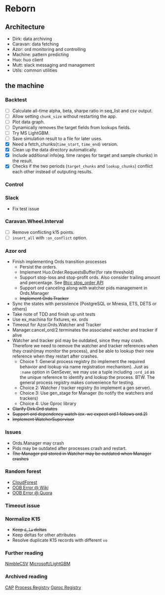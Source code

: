 # Reborn
## Architecture
* Dirk: data archiving
* Caravan: data fetching
* Azor: ord monitoring and controlling
* Machine: pattern predicting
* Huo: huo client
* Mutt: slack messaging and management
* Utils: common utilities

## the machine
### Backtest
- [ ] Calculate all-time alpha, beta, sharpe ratio in seq_list and csv output.
- [ ] Allow setting `chunk_size` without restarting the app.
- [ ] Plot data graph.
- [ ] Dynamically removes the target fields from lookups fields.
- [ ] Try MS LightGBM.
- [ ] Save simulation result to a file for later uses.
- [x] Need a fetch_chunks(`time_start`, `time_end`) version.
- [x] Clean up the data directory automatically.
- [x] Include additional info(eg. time ranges for target and sample chunks) in the result.
- [x] Checks if the two periods (`target_chunks` and `lookup_chunks`) conflict each other instead of outputing results.

### Control

### Slack
* Fix test issue

### Caravan.Wheel.Interval
- [ ] Remove conflicting k15 points.
- [ ] `insert_all` with `:on_conflict` option.

### Azor ord
* Finish implementing Ords transition processes
    - Persist the orders.
    - Implement Huo.Order.RequestsBuffer(for rate threshold)
    - Support stop-loss and stop-profit ords. Also consider trailing amount and percentage. See [Btcc stop_order API](https://www.btcc.com/apidocs/spot-exchange-trade-json-rpc-api#buystoporder)
    - Support ord canceling along with watcher pids management in Ords.Manager
    - ~~Implement Ords.Tracker~~
* Sync the states with persistence (PostgreSQL or Mnesia, ETS, DETS or others)
* Take note of TDD and finish up unit tests
* Use ex_machina for fixtures, ex. ords
* Timeout for Azor.Ords.Watcher and Tracker
* Manager.cancel_ord/2 terminates the associated watcher and tracker if alive
* Watcher and tracker pid may be outdated, since they may crash. Therefore we need to remove the watcher and tracker references when they crash(may monitor the process), and be able to lookup their new reference when they restart after crashes.
    - Choice 1: General process registry (to implement the required behavior and lookup via name registration mechanism). Just as `:name` option in GenSever, we may use a tuple including `:ord_id` as the unique reference to identify and lookup the process. BTW. The general process registry makes convenience for testing.
    - Choice 2: Watcher / tracker registry (to implement a gen server).
    - Choice 3: Use gen_stage for Manager (to notify the watchers and trackers)
    - Choice 4: Use Gproc library
* ~~Clarify Dirk.Ord states~~
* ~~Support ord dependency watch (ex. we expect ord.1 follows ord.2)~~
* ~~Implement WatcherSupervisor~~

### Issues
* Ords.Manager may crash
* Pids may be outdated after processes crash and restart.
* ~~The Manager pid stored in Watcher may be outdated when Manager crashes~~

### Random forest
* [CloudForest](https://github.com/ryanbressler/CloudForest)
* [OOB Error @ Wiki](https://en.wikipedia.org/wiki/Out-of-bag_error)
* [OOB Error @ Quora](https://www.quora.com/What-is-the-out-of-bag-error-in-Random-Forests)

### Timeout issue

### Normalize K15
* ~~Keep `d_la` deltas~~
* Keep deltas for other attributes
* Resolve duplicate K15 records with different `vo`

### Further reading
[NimbleCSV](https://github.com/plataformatec/nimble_csv)
[Microsoft/LightGBM](https://github.com/Microsoft/LightGBM/tree/master/examples/regression)

### Archived reading
[CAP](https://codahale.com/you-cant-sacrifice-partition-tolerance/)
[Process Registry](https://m.alphasights.com/process-registry-in-elixir-a-practical-example-4500ee7c0dcc#.j2e19r1xm)
[Gproc Registry](https://github.com/uwiger/gproc)
